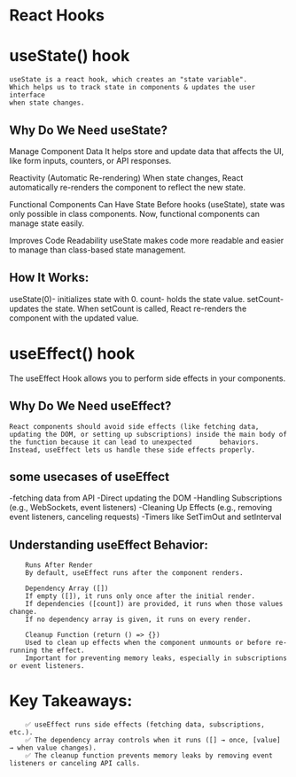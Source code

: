 # React Hooks

# useState() hook
    useState is a react hook, which creates an "state variable".
    Which helps us to track state in components & updates the user interface
    when state changes.

 ##  Why Do We Need useState?

Manage Component Data
It helps store and update data that affects the UI, like form inputs, counters, or API responses.

Reactivity (Automatic Re-rendering)
When state changes, React automatically re-renders the component to reflect the new state.

Functional Components Can Have State
Before hooks (useState), state was only possible in class components. Now, functional components can manage state easily.

Improves Code Readability
useState makes code more readable and easier to manage than class-based state management.

## How It Works:
useState(0)- initializes state with 0.
count- holds the state value.
setCount- updates the state.
When setCount is called, React re-renders the component with the updated value.

# useEffect() hook
   The useEffect Hook allows you to perform side effects in your components.

   ## Why Do We Need useEffect?
    React components should avoid side effects (like fetching data, updating the DOM, or setting up subscriptions) inside the main body of the function because it can lead to unexpected       behaviors. Instead, useEffect lets us handle these side effects properly.

   ## some usecases of useEffect
   -fetching data from API 
   -Direct updating the DOM
   -Handling Subscriptions (e.g., WebSockets, event listeners)
   -Cleaning Up Effects (e.g., removing event listeners, canceling requests)
   -Timers like SetTimOut and setInterval

   ## Understanding useEffect Behavior:
        Runs After Render
        By default, useEffect runs after the component renders.
        
        Dependency Array ([])
        If empty ([]), it runs only once after the initial render.
        If dependencies ([count]) are provided, it runs when those values change.
        If no dependency array is given, it runs on every render.
        
        Cleanup Function (return () => {})
        Used to clean up effects when the component unmounts or before re-running the effect.
        Important for preventing memory leaks, especially in subscriptions or event listeners.

# Key Takeaways:
        ✅ useEffect runs side effects (fetching data, subscriptions, etc.).
        ✅ The dependency array controls when it runs ([] → once, [value] → when value changes).
        ✅ The cleanup function prevents memory leaks by removing event listeners or canceling API calls.